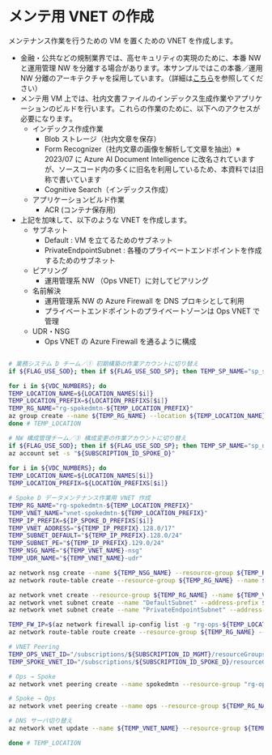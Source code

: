 # メンテ用 VNET の作成

メンテナンス作業を行うための VM を置くための VNET を作成します。

- 金融・公共などの規制業界では、高セキュリティの実現のために、本番 NW と運用管理 NW を分離する場合があります。本サンプルではこの本番／運用 NW 分離のアーキテクチャを採用しています。（詳細は[こちら](../02.管理サブスクリプションの作成/02_01_OpsVNET作成.md)を参照してください）
- メンテ用 VM 上では、社内文書ファイルのインデックス生成作業やアプリケーションのビルドを行います。これらの作業のために、以下へのアクセスが必要になります。
  - インデックス作成作業
    - Blob ストレージ（社内文章を保存）
    - Form Recognizer（社内文章の画像を解析して文章を抽出）※ 2023/07 に Azure AI Document Intelligence に改名されていますが、ソースコード内の多くに旧名を利用しているため、本資料では旧称で書いています
    - Cognitive Search（インデックス作成）
  - アプリケーションビルド作業
    - ACR (コンテナ保存用)
- 上記を加味して、以下のような VNET を作成します。
  - サブネット
    - Default : VM を立てるためのサブネット
    - PrivateEndpointSubnet : 各種のプライベートエンドポイントを作成するためのサブネット
  - ピアリング
    - 運用管理系 NW （Ops VNET）に対してピアリング
  - 名前解決
    - 運用管理系 NW の Azure Firewall を DNS プロキシとして利用
    - プライベートエンドポイントのプライベートゾーンは Ops VNET で管理
  - UDR・NSG
    - Ops VNET の Azure Firewall を通るように構成

```bash

# 業務システム D チーム／① 初期構築の作業アカウントに切り替え
if ${FLAG_USE_SOD}; then if ${FLAG_USE_SOD_SP}; then TEMP_SP_NAME="sp_spoked_dev"; az login --service-principal --username ${SP_APP_IDS[${TEMP_SP_NAME}]} --password "${SP_PWDS[${TEMP_SP_NAME}]}" --tenant ${PRIMARY_DOMAIN_NAME} --allow-no-subscriptions; else az account clear; az login -u "user_spoked_dev@${PRIMARY_DOMAIN_NAME}" -p "${ADMIN_PASSWORD}"; fi; fi

for i in ${VDC_NUMBERS}; do
TEMP_LOCATION_NAME=${LOCATION_NAMES[$i]}
TEMP_LOCATION_PREFIX=${LOCATION_PREFIXS[$i]}
TEMP_RG_NAME="rg-spokedmtn-${TEMP_LOCATION_PREFIX}"
az group create --name ${TEMP_RG_NAME} --location ${TEMP_LOCATION_NAME}
done # TEMP_LOCATION

# NW 構成管理チーム／③ 構成変更の作業アカウントに切り替え
if ${FLAG_USE_SOD}; then if ${FLAG_USE_SOD_SP}; then TEMP_SP_NAME="sp_nw_change"; az login --service-principal --username ${SP_APP_IDS[${TEMP_SP_NAME}]} --password "${SP_PWDS[${TEMP_SP_NAME}]}" --tenant ${PRIMARY_DOMAIN_NAME} --allow-no-subscriptions; else az account clear; az login -u "user_nw_change@${PRIMARY_DOMAIN_NAME}" -p "${ADMIN_PASSWORD}"; fi; fi
az account set -s "${SUBSCRIPTION_ID_SPOKE_D}"
 
for i in ${VDC_NUMBERS}; do
TEMP_LOCATION_NAME=${LOCATION_NAMES[$i]}
TEMP_LOCATION_PREFIX=${LOCATION_PREFIXS[$i]}

# Spoke D データメンテナンス作業用 VNET 作成
TEMP_RG_NAME="rg-spokedmtn-${TEMP_LOCATION_PREFIX}"
TEMP_VNET_NAME="vnet-spokedmtn-${TEMP_LOCATION_PREFIX}"
TEMP_IP_PREFIX=${IP_SPOKE_D_PREFIXS[$i]}
TEMP_VNET_ADDRESS="${TEMP_IP_PREFIX}.128.0/17"
TEMP_SUBNET_DEFAULT="${TEMP_IP_PREFIX}.128.0/24"
TEMP_SUBNET_PE="${TEMP_IP_PREFIX}.129.0/24"
TEMP_NSG_NAME="${TEMP_VNET_NAME}-nsg"
TEMP_UDR_NAME="${TEMP_VNET_NAME}-udr"

az network nsg create --name ${TEMP_NSG_NAME} --resource-group ${TEMP_RG_NAME}
az network route-table create --resource-group ${TEMP_RG_NAME} --name ${TEMP_UDR_NAME}

az network vnet create --resource-group ${TEMP_RG_NAME} --name ${TEMP_VNET_NAME} --address-prefixes ${TEMP_VNET_ADDRESS}
az network vnet subnet create --name "DefaultSubnet" --address-prefix ${TEMP_SUBNET_DEFAULT} --resource-group ${TEMP_RG_NAME} --vnet-name ${TEMP_VNET_NAME} --nsg ${TEMP_NSG_NAME} --route-table ${TEMP_UDR_NAME}
az network vnet subnet create --name "PrivateEndpointSubnet" --address-prefix ${TEMP_SUBNET_PE} --resource-group ${TEMP_RG_NAME} --vnet-name ${TEMP_VNET_NAME} --nsg ${TEMP_NSG_NAME} --route-table ${TEMP_UDR_NAME}

TEMP_FW_IP=$(az network firewall ip-config list -g "rg-ops-${TEMP_LOCATION_PREFIX}" -f "fw-ops-${TEMP_LOCATION_PREFIX}" --query "[0].privateIpAddress" --output tsv --subscription "${SUBSCRIPTION_NAME_MGMT}")
az network route-table route create --resource-group ${TEMP_RG_NAME} --name default --route-table-name ${TEMP_UDR_NAME} --address-prefix 0.0.0.0/0 --next-hop-type VirtualAppliance --next-hop-ip-address ${TEMP_FW_IP}

# VNET Peering
TEMP_OPS_VNET_ID="/subscriptions/${SUBSCRIPTION_ID_MGMT}/resourceGroups/rg-ops-${TEMP_LOCATION_PREFIX}/providers/Microsoft.Network/virtualNetworks/vnet-ops-${TEMP_LOCATION_PREFIX}"
TEMP_SPOKE_VNET_ID="/subscriptions/${SUBSCRIPTION_ID_SPOKE_D}/resourceGroups/${TEMP_RG_NAME}/providers/Microsoft.Network/virtualNetworks/${TEMP_VNET_NAME}"

# Ops → Spoke
az network vnet peering create --name spokedmtn --resource-group "rg-ops-${TEMP_LOCATION_PREFIX}" --vnet-name "vnet-ops-${TEMP_LOCATION_PREFIX}" --remote-vnet $TEMP_SPOKE_VNET_ID --allow-vnet-access --subscription "${SUBSCRIPTION_NAME_MGMT}"

# Spoke → Ops
az network vnet peering create --name ops --resource-group ${TEMP_RG_NAME} --vnet-name ${TEMP_VNET_NAME} --remote-vnet $TEMP_OPS_VNET_ID --allow-vnet-access --subscription "${SUBSCRIPTION_NAME_SPOKE_D}"

# DNS サーバ切り替え
az network vnet update --name ${TEMP_VNET_NAME} --resource-group ${TEMP_RG_NAME} --dns-servers ${TEMP_FW_IP}

done # TEMP_LOCATION

```
